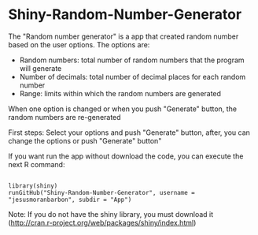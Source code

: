 Shiny-Random-Number-Generator
=============================

The "Random number generator" is a app that created random number based on the user options. The options are:
- Random numbers: total number of random numbers that the program will generate
- Number of decimals: total number of decimal places for each random number
- Range: limits within which the random numbers are generated

When one option is changed or when you push "Generate" button, the random numbers are re-generated

First steps: Select your options and push "Generate" button, after, you can change the options or push "Generate" button"

<p>If you want run the app without download the code, you can execute the next R command:</p>
<p><code>
library(shiny)
runGitHub("Shiny-Random-Number-Generator", username = "jesusmoranbarbon", subdir = "App")</code></p>

Note: If you do not have the shiny library, you must download it (http://cran.r-project.org/web/packages/shiny/index.html)